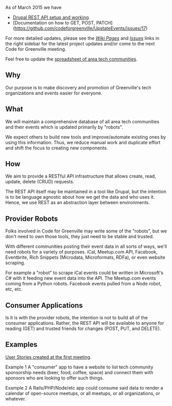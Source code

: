 As of March 2015 we have
* [Drupal REST API setup and working](https://github.com/codeforgreenville/UpstateEvents/issues/15).
* [Documentation on how to GET, POST, PATCH] (https://github.com/codeforgreenville/UpstateEvents/issues/17)

For more detailed updates, please see the [*Wiki Pages*](https://github.com/codeforgreenville/UpstateEvents/wiki) and [*Issues*](https://github.com/codeforgreenville/UpstateEvents/issues) links in the right sidebar for the latest project updates and/or come to the next Code for Greenville meeting.

Feel free to update the [spreadsheet of area tech communities](https://docs.google.com/spreadsheets/d/1kNJRd0rw5eU7__0Wj9ZgSFg7gDiHOIbeisGvKkWivvU/edit?usp=sharing).

## Why
Our purpose is to make discovery and promotion of Greenville's tech organizations and events easier for everyone.

## What
We will maintain a comprehensive database of all area tech communities and their events which is updated primarily by "robots".

We expect others to build new tools and improve/automate existing ones by using this information. Thus, we reduce manual work and duplicate effort and shift the focus to creating new components.

## How
We aim to provide a RESTful API infrastructure that allows create, read, update, delete (CRUD) requests.

The REST API itself may be maintained in a tool like Drupal, but the intention is to be language agnostic about how we get the data and who uses it. Hence, we use REST as an abstraction layer between environments.

## Provider Robots
Folks involved in Code for Greenville may write some of the "robots", but we don't need to own those tools, they just need to be stable and trusted.

With different communities posting their event data in all sorts of ways, we'll need robots for a variety of purposes. iCal, Meetup.com API, Facebook, Eventbrite, Rich Snippets (Microdata, Microformats, RDFa), or even website scraping.

For example a "robot" to scrape iCal events could be written in Microsoft's C# with it feeding new event data into the API. The Meetup.com events coming from a Python robots. Facebook events pulled from a Node robot, etc, etc.

## Consumer Applications

Is it is with the provider robots, the intention is not to build all of the consumer applications. Rather, the REST API will be available to anyone for reading (GET) and trusted friends for changes (POST, PUT, and DELETE).

## Examples
[User Stories created at the first meeting](https://github.com/codeforgreenville/UpstateEvents/wiki/Meeting-Notes-2014.06.23).

Example 1
A "consumer" app to have a website to list tech community sponsorship needs (beer, food, coffee, space) and connect them with sponsors who are looking to offer such things.

Example 2
A Rails/PHP/Node/etc app could consume said data to render a calendar of open-source meetups, or all meetups, or all organizations, or whatever.

